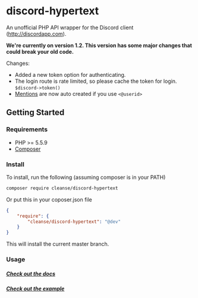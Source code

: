 # discord-hypertext
An unofficial PHP API wrapper for the Discord client (http://discordapp.com).  
 
**We're currently on version 1.2. This version has some major changes that could break your old code.**

Changes:  
 * Added a new token option for authenticating.  
 * The login route is rate limited, so please cache the token for login. `$discord->token()`  
 * [Mentions][mentions] are now auto created if you use `<@userid>`  

## Getting Started

### Requirements

  * PHP >= 5.5.9
  * [Composer](https://getcomposer.org)

### Install

To install, run the following (assuming composer is in your PATH)

```sh
composer require cleanse/discord-hypertext
```
Or put this in your coposer.json file
```json
{
	"require": {
		"cleanse/discord-hypertext": "@dev"
	}
}
```

This will install the current master branch.

### Usage

##### [Check out the docs][docs]

##### [Check out the example][examples]

[examples]: examples/
[docs]: docs/
[mentions]: docs/Channel/Messages.md
